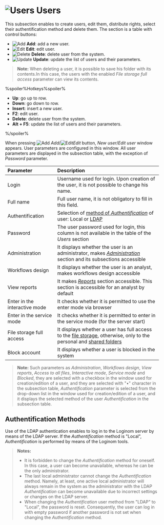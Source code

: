 # ![Users](../images/icons/admin-system-objects/users_default.svg) Users

This subsection enables to create users, edit them, distribute rights, select their authentification method and delete them. The section is a table with control buttons:

* ![Add](../images/icons/toolbar-controls/plus_default.svg) **Add**: add a new user.
* ![Edit](../images/icons/toolbar-controls/edit_default.svg) **Edit**: edit user.
* ![Delete](../images/icons/toolbar-controls/delete_default.svg) **Delete**: delete user from the system.
* ![Update](../images/icons/toolbar-controls/refresh_default.svg) **Update**: update the list of users and their parameters.

> **Note:** When deleting a user, it is possible to save his folder with its contents.In this case, the users with the enabled *File storage full access* parameter can view its contents.

%spoiler%Hotkeys%spoiler%

* **Up**: go up to row.
* **Down**: go down to row.
* **Insert**: insert a new user.
* **F2**: edit user.
* **Delete**: delete user from the system.
* **Alt + F5**: update the list of users and their parameters.

%/spoiler%

When pressing ![Add](../images/icons/toolbar-controls/plus_default.svg) *Add*/![Edit](../images/icons/toolbar-controls/edit_default.svg)*Edit* button, *New user*/*Edit user* window appears. User parameters are configured in this window. All user parameters are displayed in the subsection table, with the exception of *Password* parameter.

|Parameter|Description|
|:-|:-|
|Login|Username used for login. Upon creation of the user, it is not possible to change his name.|
|Full name|Full user name, it is not obligatory to fill in this field.|
|Authentification|Selection of [method of *Authentification*](./users.md#sposoby-autentifikatsii) of user: Local or [LDAP](./ldap.md)|
|Password|The user password used for login, this column is not available in the table of the *Users* section|
|Administration|It displays whether the user is an administrator, makes [*Administration*](./README.md) section and its subsections accessible|
|Workflows design|It displays whether the user is an analyst, makes workflows design accessible|
|View reports|It makes [*Reports*](../report/README.md) section accessible. This section is accessible for an analyst by default|
|Enter in the interactive mode|It checks whether it is permitted to use the enter mode via browser|
|Enter in the service mode|It checks whether it is permitted to enter in the service mode (for the server start)|
|File storage full access|It displays whether a user has full access to the [file storage](../location_user_files.md), otherwise, only to the personal and [shared folders](../location_user_files.md)|
|Block account|It displays whether a user is blocked in the system|

> **Note:** Such parameters as *Administration*, *Workflows design*, *View reports*, *Access to all files*, *Interactive mode*, *Service mode* and *Blocked*, they are selected with a checkbox in the window used for creation/edition of a user, and they are selected with "•" character in the subsection table, *Authentification* parameter is selected from the drop-down list in the window used for creation/edition of a user, and it displays the selected method of the user *Authentification* in the subsection table.

## Authentification Methods

Use of the LDAP authentication enables to log in to the Loginom server by means of the LDAP server. If the *Authentification* method is "Local", *Authentification* is performed by means of  the Loginom tools.

> **Notes:**
>
> * It is forbidden to change the *Authentification* method for oneself. In this case, a user can become unavailable, whereas he can be the only administrator.
> * The last local administrator cannot change the *Authentification* method. Namely, at least, one active local administrator will always remain in the system as the administrator with the LDAP *Authentification* can become unavailable due to incorrect settings or changes on the LDAP server.
> * When changing the *Authentification* user method from "LDAP" to "Local", the password is reset. Consequently, the user can log in with empty password if another password is not set when changing the *Authentification* method.

